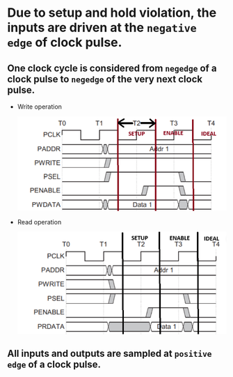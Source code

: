 # Due to setup and hold violation, the inputs are driven at the ``negative edge`` of clock pulse.
## One clock cycle is considered from ``negedge`` of a clock pulse to ``negedge`` of the very next clock pulse.   

- Write operation

    ![ALT](Images/image6.png)

- Read operation

    ![ALT](Images/image7.png)

## All inputs and outputs are sampled at ``positive edge`` of a clock pulse.
